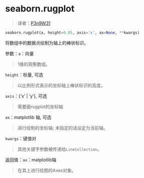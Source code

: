 # seaborn.rugplot

> 译者：[P3n9W31](https://github.com/P3n9W31)

```py
seaborn.rugplot(a, height=0.05, axis='x', ax=None, **kwargs)
```

将数组中的数据点绘制为轴上的棒状标识。

参数：`a`：向量

> 1维的观察数组。

`height`：标量, 可选

> 以比例形式表示的坐标轴上棒状标识的高度。

`axis`：{‘x’ &#124; ‘y’}, 可选

> 需要画rugplot的坐标轴

`ax`：matplotlib 轴, 可选

> 进行绘制的坐标轴; 未指定的话设定为当前轴。

`kwargs`：键值对

> 其他关键字参数被传递给`LineCollection`。


返回值：`ax`：matplotlib轴

> 在其上进行绘图的Axex对象。

